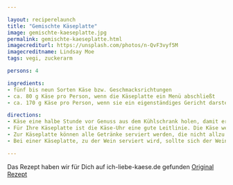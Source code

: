 ```yaml
---

layout: reciperelaunch
title: "Gemischte Käseplatte"
image: gemischte-kaeseplatte.jpg
permalink: gemischte-kaeseplatte.html
imagecrediturl: https://unsplash.com/photos/n-QvF3vyf5M
imagecreditname: Lindsay Moe
tags: vegi, zuckerarm

persons: 4

ingredients:
- fünf bis neun Sorten Käse bzw. Geschmacksrichtungen
- ca. 80 g Käse pro Person, wenn die Käseplatte ein Menü abschließt
- ca. 170 g Käse pro Person, wenn sie ein eigenständiges Gericht darstellt

directions:
- Käse eine halbe Stunde vor Genuss aus dem Kühlschrank holen, damit er sein volles Aroma entfalten kann – ausgenommen Frischkäse, den du am besten frisch gekühlt servierst.
- Für Ihre Käseplatte ist die Käse-Uhr eine gute Leitlinie. Die Käse werden von mild nach würzig angeordnet. Die Reihenfolge, in der der Käse auch genossen wird.
- Zur Käseplatte können alle Getränke serviert werden, die nicht allzu viel Säure enthalten. Käse und Wein oder Käse und Aperitif ergänzen sich wunderbar.
- Bei einer Käseplatte, zu der Wein serviert wird, sollte sich der Wein am kräftigsten Käse orientieren. Ein milder, lieblicher Weißwein harmoniert mit fast allen Käsesorten.

---
```


Das Rezept haben wir für Dich auf ich-liebe-kaese.de gefunden [Original Rezept](
https://ich-liebe-kaese.de/inspiration/kaeseplatten/)